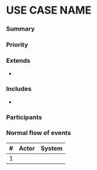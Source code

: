 # USE CASE NAME

### Summary


### Priority


### Extends
-

### Includes
-

### Participants


### Normal flow of events
| # | Actor | System |
|---|-------|--------|
| 1 |       |        |
